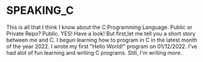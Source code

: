 # SPEAKING_C
This is all that I think I know about the C Programming Language. Public or Private Repo? Public. YES! Have a look!
But first,let me tell you a short story between me and C.
I begun learning how to program in C in the latest month of the year 2022.
I wrote my first "Hello World!" program on 01/12/2022.
I've had alot of fun learning and writing C programs. Still, I'm writing more.
